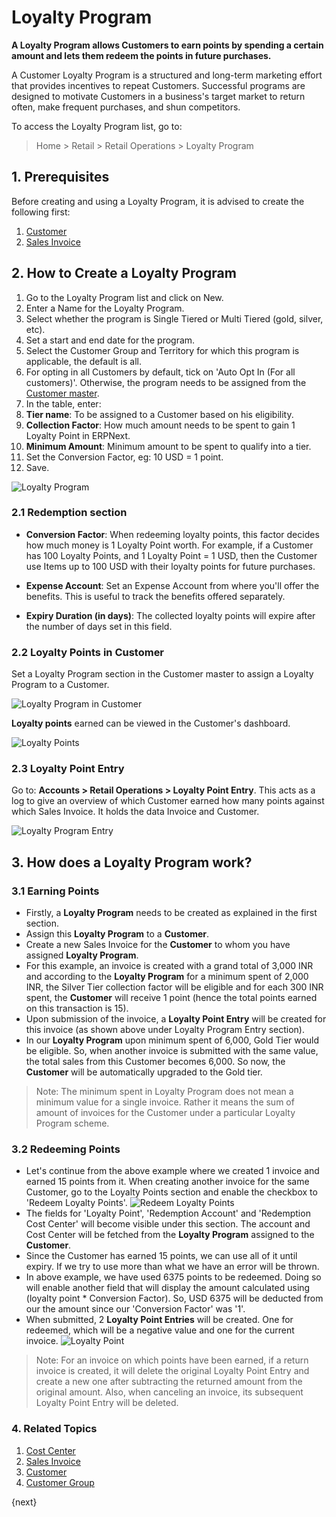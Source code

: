 <!-- add-breadcrumbs -->
# Loyalty Program

**A Loyalty Program allows Customers to earn points by spending a certain amount and lets them redeem the points in future purchases.**

A Customer Loyalty Program is a structured and long-term marketing effort that provides incentives to repeat Customers. Successful programs are designed to motivate Customers in a business's target market to return often, make frequent purchases, and shun competitors.

To access the Loyalty Program list, go to:
> Home > Retail > Retail Operations > Loyalty Program

## 1. Prerequisites
Before creating and using a Loyalty Program, it is advised to create the following first:

1. [Customer](/docs/v13/user/manual/en/CRM/customer)
1. [Sales Invoice](/docs/v13/user/manual/en/accounts/sales-invoice)

## 2. How to Create a Loyalty Program
1. Go to the Loyalty Program list and click on New.
1. Enter a Name for the Loyalty Program.
1. Select whether the program is Single Tiered or Multi Tiered (gold, silver, etc).
1. Set a start and end date for the program.
1. Select the Customer Group and Territory for which this program is applicable, the default is all.
1. For opting in all Customers by default, tick on 'Auto Opt In (For all customers)'. Otherwise, the program needs to be assigned from the [Customer master](/docs/v13/user/manual/en/accounts/loyalty-program#22-loyalty-points-in-customer).
1. In the table, enter:
 2. **Tier name**: To be assigned to a Customer based on his eligibility.
 2. **Collection Factor**: How much amount needs to be spent to gain 1 Loyalty Point in ERPNext.
 2. **Minimum Amount**: Minimum amount to be spent to qualify into a tier.
1. Set the Conversion Factor, eg: 10 USD = 1 point.
1. Save.

 ![Loyalty Program](/docs/v13/assets/img/accounts/loyalty-program.png)

### 2.1 Redemption section

* **Conversion Factor**: When redeeming loyalty points, this factor decides how much money is 1 Loyalty Point worth. For example, if a Customer has 100 Loyalty Points, and 1 Loyalty Point = 1 USD, then the Customer use Items up to 100 USD with their loyalty points for future purchases.

* **Expense Account**: Set an Expense Account from where you'll offer the benefits. This is useful to track the benefits offered separately.

* **Expiry Duration (in days)**: The collected loyalty points will expire after the number of days set in this field.

### 2.2 Loyalty Points in Customer

Set a Loyalty Program section in the Customer master to assign a Loyalty Program to a Customer.

![Loyalty Program in Customer](/docs/v13/assets/img/accounts/loyalty-program-in-customer.png)

**Loyalty points** earned can be viewed in the Customer's dashboard.

![Loyalty Points](/docs/v13/assets/img/accounts/loyalty-points-in-customer.png)

### 2.3 Loyalty Point Entry
Go to: **Accounts > Retail Operations > Loyalty Point Entry**.
This acts as a log to give an overview of which Customer earned how many points against which Sales Invoice. It holds the data Invoice and Customer.

![Loyalty Program Entry](/docs/v13/assets/img/accounts/loyalty-program-entry.png)

## 3. How does a Loyalty Program work?

### 3.1 Earning Points

* Firstly, a **Loyalty Program** needs to be created as explained in the first section.
* Assign this **Loyalty Program** to a **Customer**.
* Create a new Sales Invoice for the **Customer** to whom you have assigned **Loyalty Program**.
* For this example, an invoice is created with a grand total of 3,000 INR and according to the **Loyalty Program** for a minimum spent of 2,000 INR, the Silver Tier collection factor will be eligible and for each 300 INR spent, the **Customer** will receive 1 point (hence the total points earned on this transaction is 15).
* Upon submission of the invoice, a **Loyalty Point Entry** will be created for this invoice (as shown above under Loyalty Program Entry section).
* In our **Loyalty Program** upon minimum spent of 6,000, Gold Tier would be eligible. So, when another invoice is submitted with the same value, the total sales from this Customer becomes 6,000. So now, the **Customer** will be automatically upgraded to the Gold tier.

> Note: The minimum spent in Loyalty Program does not mean a minimum value for a single invoice. Rather it means the sum of amount of invoices for the Customer under a particular Loyalty Program scheme.

### 3.2 Redeeming Points

* Let's continue from the above example where we created 1 invoice and earned 15 points from it. When creating another invoice for the same Customer, go to the Loyalty Points section and enable the checkbox to 'Redeem Loyalty Points'.
 ![Redeem Loyalty Points](/docs/v13/assets/img/accounts/redeem-loyalty-points.png)
* The fields for 'Loyalty Point', 'Redemption Account' and 'Redemption Cost Center' will become visible under this section. The account and Cost Center will be fetched from the **Loyalty Program** assigned to the **Customer**.
* Since the Customer has earned 15 points, we can use all of it until expiry. If we try to use more than what we have an error will be thrown.
* In above example, we have used 6375 points to be redeemed. Doing so will enable another field that will display the amount calculated using (loyalty point * Conversion Factor). So, USD 6375 will be deducted from our the amount since our 'Conversion Factor' was '1'.
* When submitted, 2 **Loyalty Point Entries** will be created. One for redeemed, which will be a negative value and one for the current invoice.
 ![Loyalty Point](/docs/v13/assets/img/accounts/loyalty-point-entry-redeem.png)

> Note: For an invoice on which points have been earned, if a return invoice is created, it will delete the original Loyalty Point Entry and create a new one after subtracting the returned amount from the original amount. Also, when canceling an invoice, its subsequent Loyalty Point Entry will be deleted.

### 4. Related Topics
1. [Cost Center](/docs/v13/user/manual/en/accounts/cost-center)
1. [Sales Invoice](/docs/v13/user/manual/en/accounts/sales-invoice)
1. [Customer](/docs/v13/user/manual/en/CRM/customer)
1. [Customer Group](/docs/v13/user/manual/en/CRM/customer-group)

{next}
